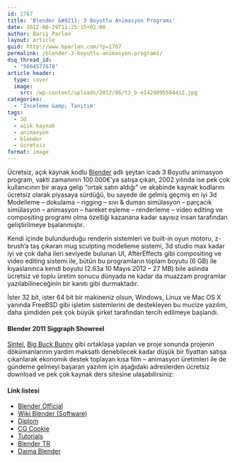 ```yaml
---
id: 1767
title: 'Blender &#8211; 3 Boyutlu Animasyon Programı'
date: 2012-06-29T11:25:15+02:00
author: Barış Parlan
layout: article
guid: http://www.bparlan.com/?p=1767
permalink: /blender-3-boyutlu-animasyon-programi/
dsq_thread_id:
  - "5664577678"
article header:
  type: cover
  image:
    src: /wp-content/uploads/2012/06/t3_b-e1424095594412.jpg
categories:
  - 'İnceleme &amp; Tanıtım'
tags:
  - 3d
  - açık kaynak
  - animasyon
  - blender
  - ücretsiz
format: image
---
```


Ücretsiz, açık kaynak kodlu <a title="Blender Official" href="http://www.blender.org" target="_blank">Blender</a> adlı şeytan icadı 3 Boyutlu animasyon program, vakti zamanının 100.000€&#8217;ya satışa çıkan, 2002 yılında ise pek çok kullanıcının bir araya gelip &#8220;ortak satın aldığı&#8221; ve akabinde kaynak kodlarını ücretsiz olarak piyasaya sürdüğü, bu sayede de gelmiş geçmiş en iyi 3d Modelleme &#8211; dokulama &#8211; rigging &#8211; sıvı & duman simülasyon &#8211; parçacık simülasyon &#8211; animasyon &#8211; hareket eşleme &#8211; renderleme &#8211; video editing ve compositing programı olma özelliği kazanana kadar sayısız insan tarafından geliştirilmeye bşalanmıştır.

Kendi içinde bulundurduğu renderin sistemleri ve built-in oyun motoru, z-brush&#8217;a taş çıkaran mug sculpting modelleme sistemi, 3d studio max kadar iyi ve çok daha ileri seviyede bulunan UI, AfterEffects gibi compositing ve video editing sistemi ile, bütün bu programların toplam boyutu (6 GB) ile kıyaslanınca kendi boyutu (2.63a 10 Mayıs 2012 &#8211; 27 MB) bile aslında ücretsiz ve toplu üretim sonucu dünyada ne kadar da muazzam programlar yazılabilineceğinin bir kanıtı gibi durmaktadır.

İster 32 bit, ister 64 bit bir makineniz olsun, Windows, Linux ve Mac OS X yanında FreeBSD gibi işletim sistemlerini de destekleyen bu mucize yazılım, daha şimdiden pek çok büyük şirket tarafından tercih edilmeye başlandı.

#### **Blender 2011 Siggraph Showreel**  


<a href="http://www.sintel.org/" target="_blank">Sintel</a>, <a href="http://www.bigbuckbunny.org/" target="_blank">Big Buck Bunny</a> gibi ortaklaşa yapılan ve proje sonunda projenin dökümanlarının yardım maksatlı denebilecek kadar düşük bir fiyattan satışa çıkarılarak ekonomik destek toplayan kısa film &#8211; animasyon üretimleri ile de gündeme gelmeyi başaran yazılım için aşağıdaki adreslerden ücretsiz download ve pek çok kaynak ders sitesine ulaşabilirsiniz:

#### Link listesi

  * <a href="http://www.blender.org/" target="_blank">Blender Official</a>
  * <a href="http://en.wikipedia.org/wiki/Blender_%28software%29" target="_blank">Wiki Blender (Software)</a>
  * <a href="http://blenderdiplom.com/" target="_blank">Diplom</a>
  * <a href="http://cgcookie.com/blender/" target="_blank">CG Cookie</a>
  * <a href="http://www.tutorialsforblender3d.com/" target="_blank">Tutorials</a>
  * <a href="http://www.blendertr.com/" target="_blank">Blender TR</a>
  * <a href="http://www.daimablender.com/" target="_blank">Daima Blender</a>

&nbsp;
